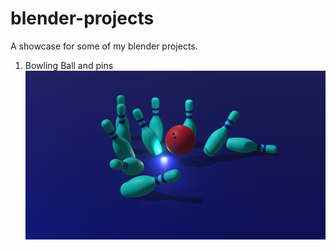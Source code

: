 # blender-projects
A showcase for some of my blender projects.

1. Bowling Ball and pins
![image](https://github.com/abhishek-choudharys/blender-projects/blob/main/BowlingBall/bowlingBallAndPins.png?raw=true)

